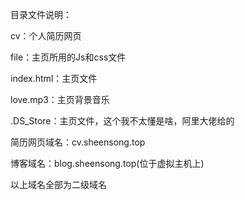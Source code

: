 目录文件说明：

cv：个人简历网页

file：主页所用的Js和css文件

index.html：主页文件

love.mp3：主页背景音乐

.DS_Store：主页文件，这个我不太懂是啥，阿里大佬给的



简历网页域名：cv.sheensong.top

博客域名：blog.sheensong.top(位于虚拟主机上)

以上域名全部为二级域名